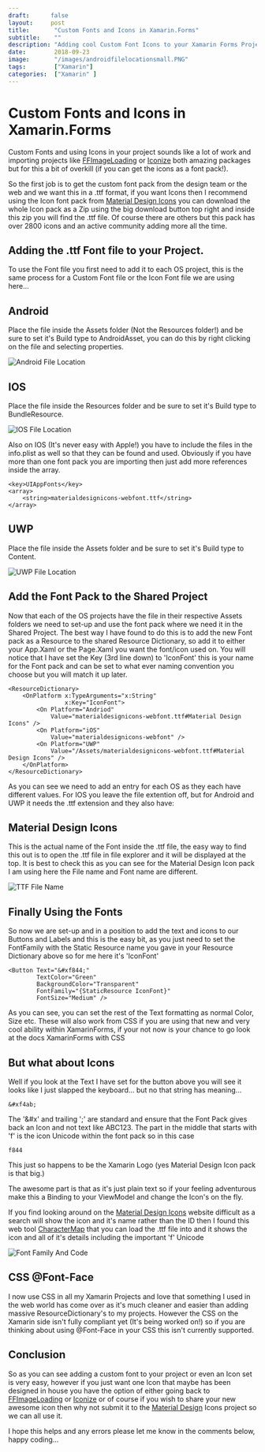 ```yaml
---
draft:      false
layout:     post
title:       "Custom Fonts and Icons in Xamarin.Forms"
subtitle:    ""
description: "Adding cool Custom Font Icons to your Xamarin Forms Projects"
date:        2018-09-23
image:       "/images/androidfilelocationsmall.PNG"
tags:        ["Xamarin"]
categories:  ["Xamarin" ]
---
```


# Custom Fonts and Icons in Xamarin.Forms

Custom Fonts and using Icons in your project sounds like a lot of work and importing projects like [FFImageLoading](https://github.com/luberda-molinet/FFImageLoading?WT.mc_id=OSS-MVP-5003764) or [Iconize](https://github.com/jsmarcus/Xamarin.Plugins/tree/master/Iconize?WT.mc_id=OSS-MVP-5003764) both amazing packages but for this a bit of overkill (if you can get the icons as a font pack!).

So the first job is to get the custom font pack from the design team or the web and we want this in a .ttf format, if you want Icons then I recommend using the Icon font pack from [Material Design Icons](https://materialdesignicons.com/) you can download the whole Icon pack as a Zip using the big download button top right and inside this zip you will find the .ttf file. Of course there are others but this pack has over 2800 icons and an active community adding more all the time.

## Adding the .ttf Font file to your Project.

To use the Font file you first need to add it to each OS project, this is the same process for a Custom Font file or the Icon Font file we are using here...

## Android

Place the file inside the Assets folder (Not the Resources folder!) and be sure to set it's Build type to AndroidAsset, you can do this by right clicking on the file and selecting properties.

![Android File Location](/images/androidfilelocationsmall.PNG)

## IOS

Place the file inside the Resources folder and be sure to set it's Build type to BundleResource.

![IOS File Location](/images/IOSFIleLocationSmall.PNG)

Also on IOS (It's never easy with Apple!) you have to include the files in the info.plist as well so that they can be found and used. Obviously if you have more than one font pack you are importing then just add more references inside the array.

    <key>UIAppFonts</key>
    <array>
        <string>materialdesignicons-webfont.ttf</string>
    </array>

## UWP

Place the file inside the Assets folder and be sure to set it's Build type to Content.

![UWP File Location](/images/UWPFIleLocationSmall.PNG)

## Add the Font Pack to the Shared Project

Now that each of the OS projects have the file in their respective Assets folders we need to set-up and use the font pack where we need it in the Shared Project. The best way I have found to do this is to add the new Font pack as a Resource to the shared Resource Dictionary, so add it to either your App.Xaml or the Page.Xaml you want the font/icon used on. You will notice that I have set the Key (3rd line down) to 'IconFont' this is your name for the Font pack and can be set to what ever naming convention you choose but you will match it up later.

    <ResourceDictionary>
        <OnPlatform x:TypeArguments="x:String"
                    x:Key="IconFont">
            <On Platform="Andriod"
                Value="materialdesignicons-webfont.ttf#Material Design Icons" />
            <On Platform="iOS"
                Value="materialdesignicons-webfont" />
            <On Platform="UWP"
                Value="/Assets/materialdesignicons-webfont.ttf#Material Design Icons" />
        </OnPlatform>
    </ResourceDictionary>
As you can see we need to add an entry for each OS as they each have different values. For IOS you leave the file extention off, but for Android and UWP it needs the .ttf extension and they also have:

## Material Design Icons

This is the actual name of the Font inside the .ttf file, the easy way to find this out is to open the .ttf file in file explorer and it will be displayed at the top. It is best to check this as you can see for the Material Design Icon pack I am using here the File name and Font name are different.

![TTF File Name](/images/TTFNameSmall.PNG)

## Finally Using the Fonts

So now we are set-up and in a position to add the text and icons to our Buttons and Labels and this is the easy bit, as you just need to set the FontFamily with the Static Resource name you gave in your Resource Dictionary above so for me here it's 'IconFont'

    <Button Text="&#xf844;"
            TextColor="Green"
            BackgroundColor="Transparent"
            FontFamily="{StaticResource IconFont}"
            FontSize="Medium" />
As you can see, you can set the rest of the Text formatting as normal Color, Size etc.
These will also work from CSS if you are using that new and very cool ability within XamarinForms, if your not now is your chance to go look at the docs XamarinForms with CSS

## But what about Icons

Well if you look at the Text I have set for the button above you will see it looks like I just slapped the keyboard... but no that string has meaning...

    &#xf4ab;
The '&#x' and trailing ';' are standard and ensure that the Font Pack gives back an Icon and not text like ABC123. The part in the middle that starts with 'f' is the icon Unicode within the font pack so in this case

    f844
This just so happens to be the Xamarin Logo (yes Material Design Icon pack is that big.)

The awesome part is that as it's just plain text so if your feeling adventurous make this a Binding to your ViewModel and change the Icon's on the fly.

If you find looking around on the [Material Design Icons](https://materialdesignicons.com/) website difficult as a search will show the icon and it's name rather than the ID then I found this web tool [CharacterMap](http://bluejamesbond.github.io/CharacterMap?WT.mc_id=OSS-MVP-5003764) that you can load the .ttf file into and it shows the icon and all of it's details including the important 'f' Unicode

![Font Family And Code](/images/FontFamilyAndCodeSmall.PNG)

## CSS @Font-Face

I now use CSS in all my Xamarin Projects and love that something I used in the web world has come over as it's much cleaner and easier than adding massive ResourceDictionary's to my projects. However the CSS on the Xamarin side isn't fully compliant yet (It's being worked on!) so if you are thinking about using @Font-Face in your CSS this isn't currently supported.

## Conclusion

So as you can see adding a custom font to your project or even an Icon set is very easy, however if you just want one Icon that maybe has been designed in house you have the option of either going back to [FFImageLoading](https://github.com/luberda-molinet/FFImageLoading?WT.mc_id=OSS-MVP-5003764) or [Iconize](https://github.com/jsmarcus/Xamarin.Plugins/tree/master/Iconize?WT.mc_id=OSS-MVP-5003764) or of course if you wish to share your new awesome icon then why not submit it to the [Material Design](https://materialdesignicons.com/) Icons project so we can all use it.

I hope this helps and any errors please let me know in the comments below, happy coding...